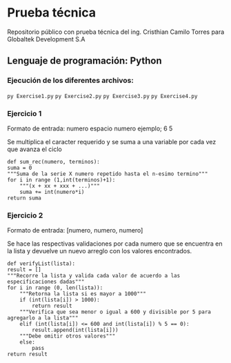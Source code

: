 # Prueba técnica
Repositorio público con prueba técnica del ing. Cristhian Camilo Torres para Globaltek Development S.A
## Lenguaje de programación: Python
### Ejecución de los diferentes archivos:
`py Exercise1.py`
`py Exercise2.py`
`py Exercise3.py`
`py Exercise4.py`
### Ejercicio 1
Formato de entrada: numero espacio numero ejemplo; 6 5

Se multiplica el caracter requerido y se suma a una variable por cada vez que avanza el ciclo

    def sum_rec(numero, terminos):
    suma = 0
    """Suma de la serie X numero repetido hasta el n-esimo termino"""
    for i in range (1,int(terminos)+1):
        """(x + xx + xxx + ...)"""
        suma += int(numero*i)
    return suma

### Ejercicio 2
Formato de entrada: [numero, numero, numero]

Se hace las respectivas validaciones por cada numero que se encuentra en la lista y devuelve un nuevo arreglo con los valores encontrados. 

    def verifyList(lista):
    result = []
    """Recorre la lista y valida cada valor de acuerdo a las especificaciones dadas"""
    for i in range (0, len(lista)):
        """Retorna la lista si es mayor a 1000"""
        if (int(lista[i]) > 1000):
            return result
        """Verifica que sea menor o igual a 600 y divisible por 5 para agregarlo a la lista"""
        elif (int(lista[i]) <= 600 and int(lista[i]) % 5 == 0):
            result.append(int(lista[i]))
        """Debe omitir otros valores"""
        else:
            pass
    return result
